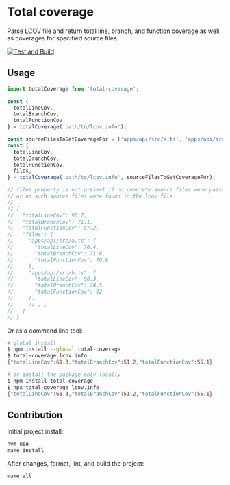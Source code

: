 # Total coverage

Parse LCOV file and return total line, branch, and function coverage as well as coverages for specified source files.

[![Test and Build](https://github.com/pavelsaman/total-coverage/actions/workflows/test-and-build.yaml/badge.svg?branch=master)](https://github.com/pavelsaman/total-coverage/actions/workflows/test-and-build.yaml)

## Usage

```ts
import totalCoverage from 'total-coverage';

const {
  totalLineCov,
  totalBranchCov,
  totalFunctionCov
} = totalCoverage('path/to/lcov.info');

const sourceFilesToGetCoverageFor = ['apps/api/src/a.ts', 'apps/api/src/b.ts'];
const {
  totalLineCov,
  totalBranchCov,
  totalFunctionCov,
  files,
} = totalCoverage('path/to/lcov.info', sourceFilesToGetCoverageFor);

// files property is not present if no concrete source files were passed 
// or no such source files were found in the lcov file
//
// {
//   "totalLineCov": 90.7,
//   "totalBranchCov": 71.1,
//   "totalFunctionCov": 87.2,
//   "files": {
//     "apps/api/src/a.ts": {
//       "totalLineCov": 76.4,
//       "totalBranchCov": 71.6,
//       "totalFunctionCov": 76.9
//     },
//     "apps/api/src/b.ts": {
//       "totalLineCov": 90.3,
//       "totalBranchCov": 74.5,
//       "totalFunctionCov": 92
//     },
//     // ...
//   }
// }
```

Or as a command line tool:

```bash
# global install
$ npm install --global total-coverage
$ total-coverage lcov.info
{"totalLineCov":61.3,"totalBranchCov":51.2,"totalFunctionCov":55.1}

# or install the package only locally
$ npm install total-coverage
$ npx total-coverage lcov.info
{"totalLineCov":61.3,"totalBranchCov":51.2,"totalFunctionCov":55.1}
```

## Contribution

Initial project install:

```bash
nvm use
make install
```

After changes, format, lint, and build the project:

```bash
make all
```
